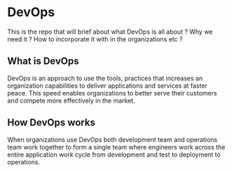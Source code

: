 # DevOps
This is the repo that will brief about what DevOps is all about ? Why we need it ? How to incorporate it with in the organizations etc ?

## What is DevOps

DevOps is an approach to use the tools, practices that increases an organization capabilities to deliver applications and services at faster peace.
This speed enables organizations to better serve their customers and compete more effectively in the market.

## How DevOps works

When organizations use DevOps both development team and operations team work together to form a single team where engineers work across the entire application work cycle from development and test to deployment to operations.
